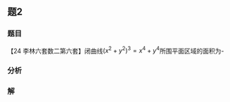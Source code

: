 ## 题2
### 题目
【24 李林六套数二第六套】闭曲线${( {x}^{2} + {y}^{2}) }^{3} = {x}^{4} + {y}^{4}$所围平面区域的面积为-
### 分析

### 解